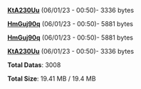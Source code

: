 [**KtA230Uu**](/data/KtA230Uu.txt) (06/01/23 - 00:50)- 3336 bytes

[**HmGuj90q**](/data/HmGuj90q.txt) (06/01/23 - 00:50)- 5881 bytes

[**HmGuj90q**](/data/HmGuj90q.txt) (06/01/23 - 00:50)- 5881 bytes

[**KtA230Uu**](/data/KtA230Uu.txt) (06/01/23 - 00:50)- 3336 bytes

**Total Datas**: 3008

**Total Size**: 19.41 MB / 19.4 MB